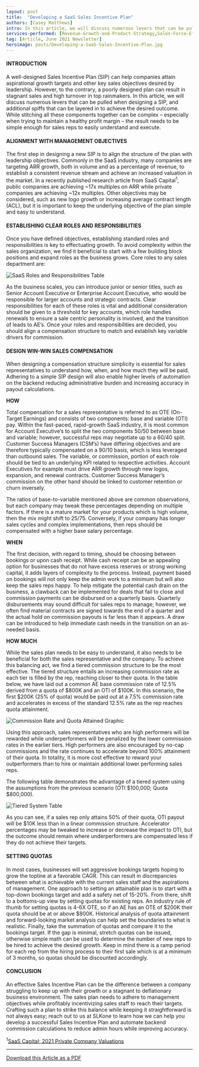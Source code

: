 ```yaml
---
layout: post
title:  "Developing a SaaS Sales Incentive Plan"
authors: [Casey Matthews]
intro: In this article, we will discuss numerous levers that can be pulled when designing a SIP, and additional spiffs that can be layered in to achieve the desired outcome.
services-performed: [Revenue-Growth-and-Product-Strategy,Sales-Force-Effectiveness,Point-Solution-Applications]
tag: [Article, June 2021 Newsletter]
heroimage: posts/Developing-a-SaaS-Sales-Incentive-Plan.jpg
---
```


#### INTRODUCTION

A well-designed Sales Incentive Plan (SIP) can help companies attain aspirational growth targets and other key sales objectives desired by leadership. However, to the contrary, a poorly designed plan can result in stagnant sales and high turnover in top rainmakers.  In this article, we will discuss numerous levers that can be pulled when designing a SIP, and additional spiffs that can be layered in to achieve the desired outcome. While stitching all these components together can be complex – especially when trying to maintain a healthy profit margin – the result needs to be simple enough for sales reps to easily understand and execute.

#### ALIGNMENT WITH MANAGEMENT OBJECTIVES

The first step in designing a new SIP is to align the structure of the plan with leadership objectives. Commonly in the SaaS industry, many companies are targeting ARR growth, both in volume and as a percentage of revenue, to establish a consistent revenue stream and achieve an increased valuation in the market. In a recently published research article from SaaS Capital<sup>1</sup>, public companies are achieving ~17x multiples on ARR while private companies are achieving ~12x multiples. Other objectives may be considered, such as new logo growth or increasing average contract length (ACL), but it is important to keep the underlying objective of the plan simple and easy to understand.

#### ESTABLISHING CLEAR ROLES AND RESPONSIBILITIES

Once you have defined objectives, establishing standard roles and responsibilities is key to effectuating growth. To avoid complexity within the sales organization, we find it beneficial to start with a few building block positions and expand roles as the business grows. Core roles to any sales department are:

<img src="https://slkone.com/images/SaaS-table1.jpg" alt="SaaS Roles and Responsibilities Table">

As the business scales, you can introduce junior or senior titles, such as Senior Account Executive or Enterprise Account Executive, who would be responsible for larger accounts and strategic contracts. Clear responsibilities for each of these roles is vital and additional consideration should be given to a threshold for key accounts, which role handles renewals to ensure a sale centric personality is involved, and the transition of leads to AE’s. Once your roles and responsibilities are decided, you should align a compensation structure to match and establish key variable drivers for commission.

#### DESIGN WIN-WIN SALES COMPENSATION

When designing a compensation structure simplicity is essential for sales representatives to understand how, when, and how much they will be paid. Adhering to a simple SIP design will also enable higher levels of automation on the backend reducing administrative burden and increasing accuracy in payout calculations.

<b>HOW</b>

Total compensation for a sales representative is referred to as OTE (On-Target Earnings) and consists of two components: base and variable (OTI) pay. Within the fast-paced, rapid-growth SaaS industry, it is most common for Account Executive’s to split the two components 50/50 between base and variable; however, successful reps may negotiate up to a 60/40 split. Customer Success Managers (CSM’s) have differing objectives and are therefore typically compensated on a 90/10 basis, which is less leveraged than outbound sales. The variable, or commission, portion of each role should be tied to an underlying KPI related to respective activities. Account Executives for example must drive ARR growth through new logos, expansion, and renewal contracts. Customer Success Manager’s commission on the other hand should be linked to customer retention or churn inversely.

The ratios of base-to-variable mentioned above are common observations, but each company may tweak these percentages depending on multiple factors. If there is a mature market for your products which is high volume, then the mix might shift to 25/75. Conversely, if your company has longer sales cycles and complex implementations, then reps should be compensated with a higher base salary percentage.

<b>WHEN</b>

The first decision, with regard to timing, should be choosing between bookings or upon cash receipt. While cash receipt can be an appealing option for businesses that do not have excess reserves or strong working capital, it adds layers of complexity to the process. Instead, payment based on bookings will not only keep the admin work to a minimum but will also keep the sales reps happy. To help mitigate the potential cash drain on the business, a clawback can be implemented for deals that fail to close and commission payments can be disbursed on a quarterly basis. Quarterly disbursements may sound difficult for sales reps to manage; however, we often find material contracts are signed towards the end of a quarter and the actual hold on commission payouts is far less than it appears. A draw can be introduced to help immediate cash needs in the transition on an as-needed basis.

<b>HOW MUCH</b>

While the sales plan needs to be easy to understand, it also needs to be beneficial for both the sales representative and the company. To achieve this balancing act, we find a tiered commission structure to be the most effective. The tiered structure entails an increasing commission rate as each tier is filled by the rep, reaching closer to their quota. In the table below, we have laid out a common AE base commission rate of 12.5% derived from a quota of $800K and an OTI of $100K. In this scenario, the first $200K (25% of quota) would be paid out at a 7.5% commission rate and accelerates in excess of the standard 12.5% rate as the rep reaches quota attainment.

<img src="https://slkone.com/images/SaaS-figure1.jpg" alt="Commission Rate and Quota Attained Graphic">

Using this approach, sales representatives who are high performers will be rewarded while underperformers will be penalized by the lower commission rates in the earlier tiers. High performers are also encouraged by no-cap commissions and the rate continues to accelerate beyond 100% attainment of their quota. In totality, it is more cost effective to reward your outperformers than to hire or maintain additional lower performing sales reps.

The following table demonstrates the advantage of a tiered system using the assumptions from the previous scenario (OTI $100,000; Quota $800,000).

<img src="https://slkone.com/images/SaaS-table2.jpg" alt="Tiered System Table">

As you can see, if a sales rep only attains 50% of their quota, OTI payout will be $10K less than in a linear commission structure. Accelerator percentages may be tweaked to increase or decrease the impact to OTI, but the outcome should remain where underperformers are compensated less if they do not achieve their targets.

#### SETTING QUOTAS

In most cases, businesses will set aggressive bookings targets hoping to grow the topline at a favorable CAGR. This can result in discrepancies between what is achievable with the current sales staff and the aspirations of management. One approach to setting an attainable plan is to start with a top-down bookings target and add a safety net of 15-20%. From there, shift to a bottoms-up view by setting quotas for existing reps. An industry rule of thumb for setting quotas is 4-6X OTE, so if an AE has an OTE of $200K their quota should be at or above $800K. Historical analysis of quota attainment and forward-looking market analysis can help set the boundaries to what is realistic. Finally, take the summation of quotas and compare it to the bookings target. If the gap is minimal, stretch quotas can be issued, otherwise simple math can be used to determine the number of new reps to be hired to achieve the desired growth. Keep in mind there is a ramp period for each rep from the hiring process to their first sale which is at a minimum of 3 months, so quotas should be discounted accordingly.

#### CONCLUSION

An effective Sales Incentive Plan can be the difference between a company struggling to keep up with their growth or a stagnant to deflationary business environment. The sales plan needs to adhere to management objectives while profitably incentivizing sales staff to reach their targets. Crafting such a plan to strike this balance while keeping it straightforward is not always easy; reach out to us at SLKone to learn how we can help you develop a successful Sales Incentive Plan and automate backend commission calculations to reduce admin hours while improving accuracy.


<sup>1</sup><a href="https://www.saas-capital.com/blog-posts/2021-private-saas-company-valuations/" target="_blank">SaaS Capital; 2021 Private Company Valuations</a><br>

___

<a href="https://slkone.com/files/SLKone_Article_SaaS-SIP_2021.pdf" class="btn-filled" target="_blank">Download this Article as a PDF</a>
